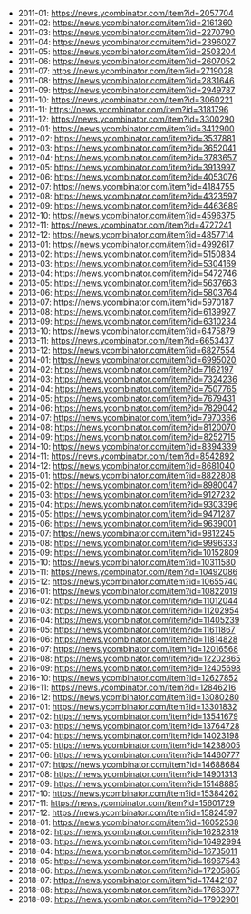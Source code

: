 - 2011-01: https://news.ycombinator.com/item?id=2057704
- 2011-02: https://news.ycombinator.com/item?id=2161360
- 2011-03: https://news.ycombinator.com/item?id=2270790
- 2011-04: https://news.ycombinator.com/item?id=2396027
- 2011-05: https://news.ycombinator.com/item?id=2503204
- 2011-06: https://news.ycombinator.com/item?id=2607052
- 2011-07: https://news.ycombinator.com/item?id=2719028
- 2011-08: https://news.ycombinator.com/item?id=2831646
- 2011-09: https://news.ycombinator.com/item?id=2949787
- 2011-10: https://news.ycombinator.com/item?id=3060221
- 2011-11: https://news.ycombinator.com/item?id=3181796
- 2011-12: https://news.ycombinator.com/item?id=3300290
- 2012-01: https://news.ycombinator.com/item?id=3412900
- 2012-02: https://news.ycombinator.com/item?id=3537881
- 2012-03: https://news.ycombinator.com/item?id=3652041
- 2012-04: https://news.ycombinator.com/item?id=3783657
- 2012-05: https://news.ycombinator.com/item?id=3913997
- 2012-06: https://news.ycombinator.com/item?id=4053076
- 2012-07: https://news.ycombinator.com/item?id=4184755
- 2012-08: https://news.ycombinator.com/item?id=4323597
- 2012-09: https://news.ycombinator.com/item?id=4463689
- 2012-10: https://news.ycombinator.com/item?id=4596375
- 2012-11: https://news.ycombinator.com/item?id=4727241
- 2012-12: https://news.ycombinator.com/item?id=4857714
- 2013-01: https://news.ycombinator.com/item?id=4992617
- 2013-02: https://news.ycombinator.com/item?id=5150834
- 2013-03: https://news.ycombinator.com/item?id=5304169
- 2013-04: https://news.ycombinator.com/item?id=5472746
- 2013-05: https://news.ycombinator.com/item?id=5637663
- 2013-06: https://news.ycombinator.com/item?id=5803764
- 2013-07: https://news.ycombinator.com/item?id=5970187
- 2013-08: https://news.ycombinator.com/item?id=6139927
- 2013-09: https://news.ycombinator.com/item?id=6310234
- 2013-10: https://news.ycombinator.com/item?id=6475879
- 2013-11: https://news.ycombinator.com/item?id=6653437
- 2013-12: https://news.ycombinator.com/item?id=6827554
- 2014-01: https://news.ycombinator.com/item?id=6995020
- 2014-02: https://news.ycombinator.com/item?id=7162197
- 2014-03: https://news.ycombinator.com/item?id=7324236
- 2014-04: https://news.ycombinator.com/item?id=7507765
- 2014-05: https://news.ycombinator.com/item?id=7679431
- 2014-06: https://news.ycombinator.com/item?id=7829042
- 2014-07: https://news.ycombinator.com/item?id=7970366
- 2014-08: https://news.ycombinator.com/item?id=8120070
- 2014-09: https://news.ycombinator.com/item?id=8252715
- 2014-10: https://news.ycombinator.com/item?id=8394339
- 2014-11: https://news.ycombinator.com/item?id=8542892
- 2014-12: https://news.ycombinator.com/item?id=8681040
- 2015-01: https://news.ycombinator.com/item?id=8822808
- 2015-02: https://news.ycombinator.com/item?id=8980047
- 2015-03: https://news.ycombinator.com/item?id=9127232
- 2015-04: https://news.ycombinator.com/item?id=9303396
- 2015-05: https://news.ycombinator.com/item?id=9471287
- 2015-06: https://news.ycombinator.com/item?id=9639001
- 2015-07: https://news.ycombinator.com/item?id=9812245
- 2015-08: https://news.ycombinator.com/item?id=9996333
- 2015-09: https://news.ycombinator.com/item?id=10152809
- 2015-10: https://news.ycombinator.com/item?id=10311580
- 2015-11: https://news.ycombinator.com/item?id=10492086
- 2015-12: https://news.ycombinator.com/item?id=10655740
- 2016-01: https://news.ycombinator.com/item?id=10822019
- 2016-02: https://news.ycombinator.com/item?id=11012044
- 2016-03: https://news.ycombinator.com/item?id=11202954
- 2016-04: https://news.ycombinator.com/item?id=11405239
- 2016-05: https://news.ycombinator.com/item?id=11611867
- 2016-06: https://news.ycombinator.com/item?id=11814828
- 2016-07: https://news.ycombinator.com/item?id=12016568
- 2016-08: https://news.ycombinator.com/item?id=12202865
- 2016-09: https://news.ycombinator.com/item?id=12405698
- 2016-10: https://news.ycombinator.com/item?id=12627852
- 2016-11: https://news.ycombinator.com/item?id=12846216
- 2016-12: https://news.ycombinator.com/item?id=13080280
- 2017-01: https://news.ycombinator.com/item?id=13301832
- 2017-02: https://news.ycombinator.com/item?id=13541679
- 2017-03: https://news.ycombinator.com/item?id=13764728
- 2017-04: https://news.ycombinator.com/item?id=14023198
- 2017-05: https://news.ycombinator.com/item?id=14238005
- 2017-06: https://news.ycombinator.com/item?id=14460777
- 2017-07: https://news.ycombinator.com/item?id=14688684
- 2017-08: https://news.ycombinator.com/item?id=14901313
- 2017-09: https://news.ycombinator.com/item?id=15148885
- 2017-10: https://news.ycombinator.com/item?id=15384262
- 2017-11: https://news.ycombinator.com/item?id=15601729
- 2017-12: https://news.ycombinator.com/item?id=15824597
- 2018-01: https://news.ycombinator.com/item?id=16052538
- 2018-02: https://news.ycombinator.com/item?id=16282819
- 2018-03: https://news.ycombinator.com/item?id=16492994
- 2018-04: https://news.ycombinator.com/item?id=16735011
- 2018-05: https://news.ycombinator.com/item?id=16967543
- 2018-06: https://news.ycombinator.com/item?id=17205865
- 2018-07: https://news.ycombinator.com/item?id=17442187
- 2018-08: https://news.ycombinator.com/item?id=17663077
- 2018-09: https://news.ycombinator.com/item?id=17902901